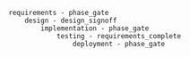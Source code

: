 ```a5c-tree-view waterfall-phase-map
requirements - phase_gate
    design - design_signoff
        implementation - phase_gate
            testing - requirements_complete
                deployment - phase_gate
```
